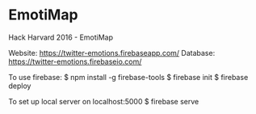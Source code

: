 # EmotiMap
Hack Harvard 2016 - EmotiMap

Website: https://twitter-emotions.firebaseapp.com/
Database: https://twitter-emotions.firebaseio.com/

To use firebase:
$ npm install -g firebase-tools
$ firebase init
$ firebase deploy

To set up local server on localhost:5000
$ firebase serve
